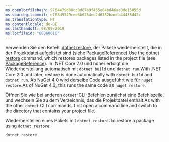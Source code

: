 ```yaml
---
ms.openlocfilehash: 9764479d88cc8d87a9f455e64bd46ae8de15055d
ms.sourcegitcommit: e763d9549cee3b6254ec2d6382baccb44433d42c
ms.translationtype: HT
ms.contentlocale: de-DE
ms.lasthandoff: 08/09/2019
ms.locfileid: "68860610"
---
```

<span data-ttu-id="960a6-101">Verwenden Sie den Befehl [dotnet restore](/dotnet/core/tools/dotnet-restore?tabs=netcore2x), der Pakete wiederherstellt, die in der Projektdatei aufgelistet sind (siehe [PackageReference](../../consume-packages/package-references-in-project-files.md)).</span><span class="sxs-lookup"><span data-stu-id="960a6-101">Use the [dotnet restore](/dotnet/core/tools/dotnet-restore?tabs=netcore2x) command, which restores packages listed in the project file (see [PackageReference](../../consume-packages/package-references-in-project-files.md)).</span></span> <span data-ttu-id="960a6-102">In .NET Core 2.0 und höher erfolgt die Wiederherstellung automatisch mit `dotnet build` und `dotnet run`.</span><span class="sxs-lookup"><span data-stu-id="960a6-102">With .NET Core 2.0 and later, restore is done automatically with `dotnet build` and `dotnet run`.</span></span> <span data-ttu-id="960a6-103">Ab NuGet 4.0 wird derselbe Code ausgeführt wie für `nuget restore`.</span><span class="sxs-lookup"><span data-stu-id="960a6-103">As of NuGet 4.0, this runs the same code as `nuget restore`.</span></span>

<span data-ttu-id="960a6-104">Öffnen Sie wie bei anderen `dotnet`-CLI-Befehlen zunächst eine Befehlszeile, und wechseln Sie zu dem Verzeichnis, das die Projektdatei enthält.</span><span class="sxs-lookup"><span data-stu-id="960a6-104">As with the other `dotnet` CLI commands, first open a command line and switch to the directory that contains your project file.</span></span>

<span data-ttu-id="960a6-105">Wiederherstellen eines Pakets mit `dotnet restore`:</span><span class="sxs-lookup"><span data-stu-id="960a6-105">To restore a package using `dotnet restore`:</span></span>

```cli
dotnet restore 
```